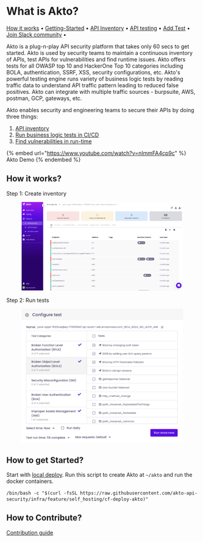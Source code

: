 # What is Akto?

[How it works](./#how-it-works) • [Getting-Started](./#how-to-get-started) • [API Inventory](broken-reference) • [API testing](broken-reference) • [Add Test](testing/test-library.md) • [Join Slack community](https://join.slack.com/t/aktocommunity/shared\_invite/zt-1nqfw3knb-XO\~r7UZyzD9f8\_Ddm4R1lg) •

Akto is a plug-n-play API security platform that takes only 60 secs to get started. Akto is used by security teams to maintain a continuous inventory of APIs, test APIs for vulnerabilities and find runtime issues. Akto offers tests for all OWASP top 10 and HackerOne Top 10 categories including BOLA, authentication, SSRF, XSS, security configurations, etc. Akto's powerful testing engine runs variety of business logic tests by reading traffic data to understand API traffic pattern leading to reduced false positives. Akto can integrate with multiple traffic sources - burpsuite, AWS, postman, GCP, gateways, etc.

Akto enables security and engineering teams to secure their APIs by doing three things:

1. [API inventory](api-inventory/api-inventory/)
2. [Run business logic tests in CI/CD](testing/run-test.md)
3. [Find vulnerabilities in run-time](api-inventory/sensitive-data.md)

{% embed url="https://www.youtube.com/watch?v=nImmFA4cp9c" %}
Akto Demo
{% endembed %}

## How it works?

Step 1: Create inventory&#x20;

<figure><img src=".gitbook/assets/Screenshot 2023-01-26 at 5.07.03 PM.png" alt=""><figcaption></figcaption></figure>

Step 2: Run tests

<figure><img src=".gitbook/assets/Screenshot 2023-01-26 at 5.08.19 PM.png" alt=""><figcaption></figcaption></figure>

## How to get Started?

Start with [local deploy](getting-started/quick-start-with-akto-self-hosted/local-deploy.md). Run this script to create Akto at `~/akto` and run the docker containers.

```
/bin/bash -c "$(curl -fsSL https://raw.githubusercontent.com/akto-api-security/infra/feature/self_hosting/cf-deploy-akto)"
```

## How to Contribute?

[Contribution guide](github-contribution-guide.md)
